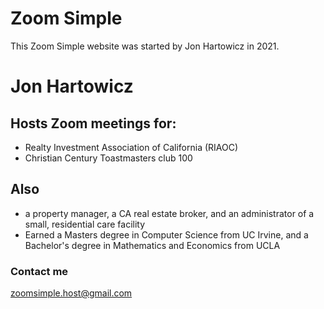 # Zoom Simple
This Zoom Simple website was started by Jon Hartowicz in 2021.

# Jon Hartowicz

## Hosts Zoom meetings for:
  * Realty Investment Association of California (RIAOC)
  * Christian Century Toastmasters club 100

## Also
  * a property manager, a CA real estate broker, and an administrator of a small, residential care facility
  * Earned a Masters degree in Computer Science from UC Irvine, and a Bachelor's degree in Mathematics and Economics from UCLA


### Contact me

[zoomsimple.host@gmail.com](mailto:zoomsimple.host@gmail.com)
